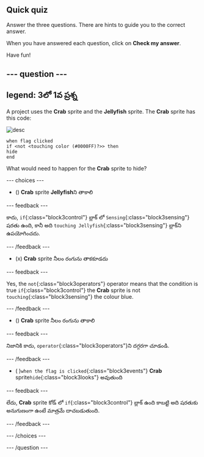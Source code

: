 ## Quick quiz

Answer the three questions. There are hints to guide you to the correct answer.

When you have answered each question, click on **Check my answer**.

Have fun!

--- question ---
---
legend: 3లో 1వ ప్రశ్న
---

A project uses the **Crab** sprite and the **Jellyfish** sprite. The **Crab** sprite has this code:

![desc](images/crab-icon.png)

```blocks3
when flag clicked
if <not <touching color (#0000FF)?>> then
hide
end
```

What would need to happen for the **Crab** sprite to hide?

--- choices ---

- () **Crab** sprite **Jellyfish**ని తాకాలి

 --- feedback ---

 కాదు, `if`{:class="block3control"} బ్లాక్‌ లో `Sensing`{:class="block3sensing"} షరతు ఉంది, కానీ అది `touching Jellyfish`{:class="block3sensing"} బ్లాక్‌ని ఉపయోగించదు.

 --- /feedback ---

- (x) **Crab** sprite నీలం రంగును తాకకూడదు

 --- feedback ---

Yes, the `not`{:class="block3operators"} operator means that the condition is true `if`{:class="block3control"} the **Crab** sprite is not `touching`{:class="block3sensing"} the colour blue.

 --- /feedback ---

- () **Crab** sprite నీలం రంగును తాకాలి

 --- feedback ---

 నిజానికి కాదు, `operator`{:class="block3operators"}ని దగ్గరగా చూడండి.

 --- /feedback ---

- ( )`when the flag is clicked`{:class="block3events"} **Crab** sprite`hide`{:class="block3looks"} అవుతుంది

 --- feedback ---

 లేదు, **Crab** sprite కోడ్ లో `if`{:class="block3control"} బ్లాక్ ఉంది కాబట్టి అది షరతుకు అనుగుణంగా ఉంటే మాత్రమే దాచబడుతుంది.

 --- /feedback ---

--- /choices ---

--- /question ---
